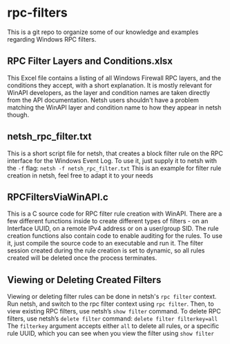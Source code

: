 # rpc-filters

This is a git repo to organize some of our knowledge and examples regarding Windows RPC filters.

## RPC Filter Layers and Conditions.xlsx
 This Excel file contains a listing of all Windows Firewall RPC layers, and the conditions they accept, with a short explanation. It is mostly relevant for WinAPI developers, as the layer and condition names are taken directly from the API documentation. Netsh users shouldn't have a problem matching the WinAPI layer and condition name to how they appear in netsh though.
## netsh_rpc_filter.txt
This is a short script file for netsh, that creates a block filter rule on the RPC interface for the Windows Event Log.
To use it, just supply it to netsh with the `-f` flag: `netsh -f netsh_rpc_filter.txt`
This is an example for filter rule creation in netsh, feel free to adapt it to your needs
## RPCFiltersViaWinAPI.c
This is a C source code for RPC filter rule creation with WinAPI. There are a few different functions inside to create different types of filters - on an Interface UUID, on a remote IPv4 address or on a user/group SID. The rule creation functions also contain code to enable auditing for the rules. To use it, just compile the source code to an executable and run it. The filter session created during the rule creation is set to dynamic, so all rules created will be deleted once the process terminates.
## Viewing or Deleting Created Filters
Viewing or deleting filter rules can be done in netsh's `rpc filter` context. Run netsh, and switch to the rpc filter context using `rpc filter`.
Then, to view existing RPC filters, use netsh’s `show filter` command.
To delete RPC filters, use netsh’s `delete filter` command: ```delete filter filterkey=all```
The `filterkey` argument accepts either `all` to delete all rules, or a specific rule UUID, which you can see when you view the filter using `show filter`